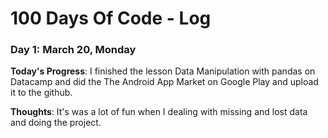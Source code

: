 # 100 Days Of Code - Log

### Day 1: March 20, Monday

**Today's Progress**: I finished the lesson Data Manipulation with pandas on Datacamp and did the The Android App Market on Google Play 
and upload it to the github.

**Thoughts**: It's was a lot of fun when I dealing with missing and lost data and doing the project.
